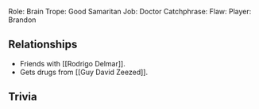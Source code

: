 Role: Brain
Trope: Good Samaritan
Job: Doctor
Catchphrase:
Flaw:
Player: Brandon
## Relationships
- Friends with [[Rodrigo Delmar]]. 
- Gets drugs from [[Guy David Zeezed]].
## Trivia
